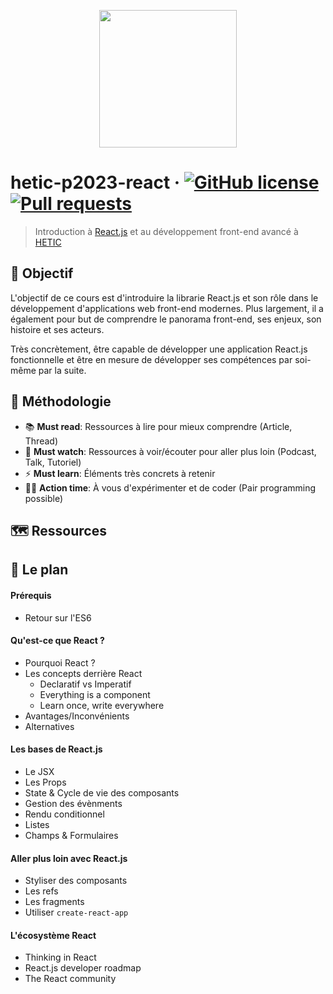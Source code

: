 <p align="center"><img src="https://github.com/greeeg/hetic-p2023-react/blob/master/assets/react-logo.png" width="220" /></p>

# hetic-p2023-react &middot; [![GitHub license](https://img.shields.io/badge/license-AGPLv3-blue)](https://github.com/greeeg/hetic-p2023-react/blob/master/LICENSE) [![Pull requests](https://img.shields.io/badge/PRs-welcome-brightgreen.svg)](https://github.com/greeeg/hetic-p2023-react/pulls)

> Introduction à [React.js](http://reactjs.org/) et au développement front-end avancé à [HETIC](https://www.hetic.net/)

## 🎯 Objectif

L'objectif de ce cours est d'introduire la librarie React.js et son rôle dans le développement d'applications web front-end modernes. Plus largement, il a également pour but de comprendre le panorama front-end, ses enjeux, son histoire et ses acteurs.

Très concrètement, être capable de développer une application React.js fonctionnelle et être en mesure de développer ses compétences par soi-même par la suite.

## 📐 Méthodologie

- 📚 **Must read**: Ressources à lire pour mieux comprendre (Article, Thread)
- 🍿 **Must watch**: Ressources à voir/écouter pour aller plus loin (Podcast, Talk, Tutoriel)
- ⚡️ **Must learn**: Éléments très concrets à retenir
- 👨‍🔬 **Action time**: À vous d'expérimenter et de coder (Pair programming possible)

## 🗺 Ressources

## 🏁 Le plan

#### Prérequis

- Retour sur l'ES6

#### Qu'est-ce que React ?

- Pourquoi React ?
- Les concepts derrière React
  - Declaratif vs Imperatif
  - Everything is a component
  - Learn once, write everywhere
- Avantages/Inconvénients
- Alternatives

#### Les bases de React.js

- Le JSX
- Les Props
- State & Cycle de vie des composants
- Gestion des évènments
- Rendu conditionnel
- Listes
- Champs & Formulaires

#### Aller plus loin avec React.js

- Styliser des composants
- Les refs
- Les fragments
- Utiliser `create-react-app`

#### L'écosystème React

- Thinking in React
- React.js developer roadmap
- The React community
